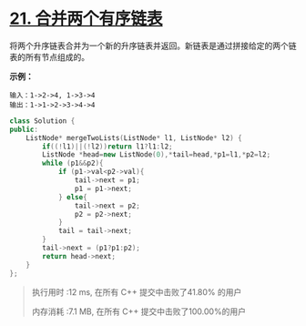 # [21. 合并两个有序链表](https://leetcode-cn.com/problems/merge-two-sorted-lists/)

将两个升序链表合并为一个新的升序链表并返回。新链表是通过拼接给定的两个链表的所有节点组成的。 

**示例：**

```
输入：1->2->4, 1->3->4
输出：1->1->2->3->4->4
```

```c++
class Solution {
public:
    ListNode* mergeTwoLists(ListNode* l1, ListNode* l2) {
        if((!l1)||(!l2))return l1?l1:l2;
        ListNode *head=new ListNode(0),*tail=head,*p1=l1,*p2=l2;
        while (p1&&p2){
            if (p1->val<p2->val){
                tail->next = p1;
                p1 = p1->next;
            } else{
                tail->next = p2;
                p2 = p2->next;
            }
            tail = tail->next;
        }
        tail->next = (p1?p1:p2);
        return head->next;
    }
};
```

> 执行用时 :12 ms, 在所有 C++ 提交中击败了41.80% 的用户
>
> 内存消耗 :7.1 MB, 在所有 C++ 提交中击败了100.00%的用户


